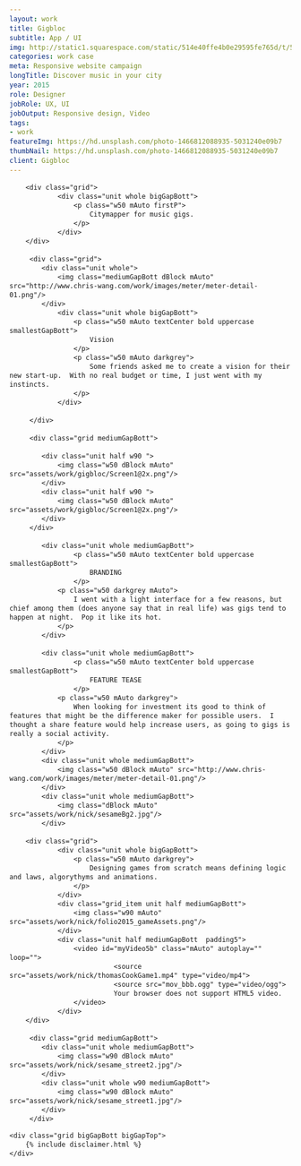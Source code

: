```yaml
---
layout: work
title: Gigbloc
subtitle: App / UI
img: http://static1.squarespace.com/static/514e40ffe4b0e29595fe765d/t/5647bbb0e4b072d19f90d5f1/1447541681826/?format=750w
categories: work case
meta: Responsive website campaign
longTitle: Discover music in your city 
year: 2015
role: Designer
jobRole: UX, UI 
jobOutput: Responsive design, Video
tags: 
- work
featureImg: https://hd.unsplash.com/photo-1466812088935-5031240e09b7
thumbNail: https://hd.unsplash.com/photo-1466812088935-5031240e09b7
client: Gigbloc
---
```


<div class="wider">

		<div class="grid">
				<div class="unit whole bigGapBott">
					<p class="w50 mAuto firstP">
						Citymapper for music gigs. 
					</p>
				</div> 	
		</div>

		 <div class="grid"> 
		 	<div class="unit whole">
		 		<img class="mediumGapBott dBlock mAuto" src="http://www.chris-wang.com/work/images/meter/meter-detail-01.png"/> 
		 	</div>
				<div class="unit whole bigGapBott">
					<p class="w50 mAuto textCenter bold uppercase smallestGapBott">
						Vision
					</p>
					<p class="w50 mAuto darkgrey">
						Some friends asked me to create a vision for their new start-up.  With no real budget or time, I just went with my instincts.
					</p>
				</div> 			 	

		 </div>

		 <div class="grid mediumGapBott">

		 	<div class="unit half w90 ">
		 		<img class="w50 dBlock mAuto" src="assets/work/gigbloc/Screen1@2x.png"/> 
		 	</div>	
		 	<div class="unit half w90 ">
		 		<img class="w50 dBlock mAuto" src="assets/work/gigbloc/Screen1@2x.png"/> 
		 	</div>			 	
		 </div> 

		 	<div class="unit whole mediumGapBott">
					<p class="w50 mAuto textCenter bold uppercase smallestGapBott">
						BRANDING
					</p>		 		
		 		<p class="w50 darkgrey mAuto">
		 			I went with a light interface for a few reasons, but chief among them (does anyone say that in real life) was gigs tend to happen at night.  Pop it like its hot.
		 		</p>
		 	</div>			 

		 	<div class="unit whole mediumGapBott">
					<p class="w50 mAuto textCenter bold uppercase smallestGapBott">
						FEATURE TEASE
					</p>		 		
		 		<p class="w50 mAuto darkgrey">
		 			When looking for investment its good to think of features that might be the difference maker for possible users.  I thought a share feature would help increase users, as going to gigs is really a social activity.
		 		</p>
		 	</div>	
		 	<div class="unit whole mediumGapBott">
		 		<img class="w50 dBlock mAuto" src="http://www.chris-wang.com/work/images/meter/meter-detail-01.png"/> 
		 	</div>		 	
		 	<div class="unit whole mediumGapBott">
		 		<img class="dBlock mAuto" src="assets/work/nick/sesameBg2.jpg"/> 
		 	</div>			 

		<div class="grid">
				<div class="unit whole bigGapBott">
					<p class="w50 mAuto darkgrey">
						Designing games from scratch means defining logic and laws, algorythyms and animations.  
					</p>
				</div> 	
				<div class="grid_item unit half mediumGapBott">
					<img class="w90 mAuto" src="assets/work/nick/folio2015_gameAssets.png"/>	
				</div>
				<div class="unit half mediumGapBott  padding5">
					<video id="myVideo5b" class="mAuto" autoplay="" loop="">
							  <source src="assets/work/nick/thomasCookGame1.mp4" type="video/mp4">
							  <source src="mov_bbb.ogg" type="video/ogg">
							  Your browser does not support HTML5 video.
					</video>		
				</div>
		</div>		 

		 <div class="grid mediumGapBott">
		 	<div class="unit whole mediumGapBott">
		 		<img class="w90 dBlock mAuto" src="assets/work/nick/sesame_street2.jpg"/> 
		 	</div>	
		 	<div class="unit whole w90 mediumGapBott">
		 		<img class="w90 dBlock mAuto" src="assets/work/nick/sesame_street1.jpg"/> 
		 	</div>	
		 </div>	
		 
	
</div>




	<div class="grid bigGapBott bigGapTop">
		{% include disclaimer.html %}
	</div>

</div>
